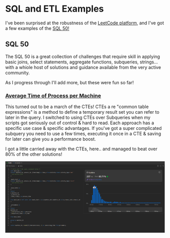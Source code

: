 # SQL and ETL Examples

I've been surprised at the robustness of the <a href="https://leetcode.com/">LeetCode platform</a>, and I've got a few examples of the <a href="https://leetcode.com/studyplan/top-sql-50/">SQL 50!</a>

## SQL 50

The SQL 50 is a great collection of challenges that require skill in applying basic joins, select statements, aggregate functions, subqueries, strings... with a whiole host of solutions and guidance available from the very active community.

As I progress through I'll add more, but these were fun so far!

### <a href="https://leetcode.com/problems/average-time-of-process-per-machine">Average Time of Process per Machine</a>

This turned out to be a march of the CTEs! CTEs a re "common table expressions" is a method to define a temporary result set you can refer to later in the query. I switched to using CTEs over Subqueries when my scripts got seriously out of control & hard to read.
Each approach has a specific use case & specific advantages. If you've got a super complicated subquery you need to use a few times, executing it once in a CTE & saving for later can give you a performance boost.

I got a little carried away with the CTEs, here.. and managed to beat over 80% of the other solutions!

<img src="https://github.com/HubBry/Portfolio/blob/main/images/leetcode%20CTE.png" />
